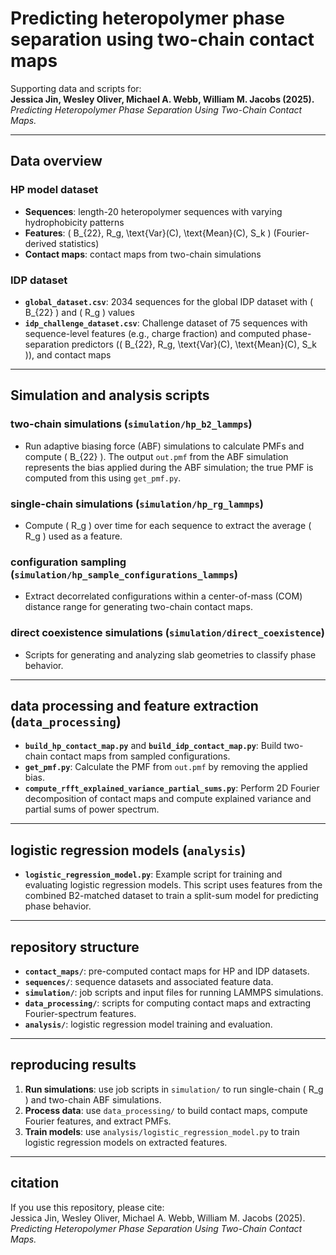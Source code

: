 
# Predicting heteropolymer phase separation using two-chain contact maps

Supporting data and scripts for:  
**Jessica Jin, Wesley Oliver, Michael A. Webb, William M. Jacobs (2025).**  
*Predicting Heteropolymer Phase Separation Using Two-Chain Contact Maps.*

---

## Data overview

### HP model dataset
- **Sequences**: length-20 heteropolymer sequences with varying hydrophobicity patterns
- **Features**: \( B_{22}, R_g, \text{Var}(C), \text{Mean}(C), S_k \) (Fourier-derived statistics)
- **Contact maps**: contact maps from two-chain simulations

### IDP dataset
- **`global_dataset.csv`**: 2034 sequences for the global IDP dataset with \( B_{22} \) and \( R_g \) values
- **`idp_challenge_dataset.csv`**: Challenge dataset of 75 sequences with sequence-level features (e.g., charge fraction) and computed phase-separation predictors (\( B_{22}, R_g, \text{Var}(C), \text{Mean}(C), S_k \)), and contact maps
---

## Simulation and analysis scripts

### two-chain simulations (`simulation/hp_b2_lammps`)
- Run adaptive biasing force (ABF) simulations to calculate PMFs and compute \( B_{22} \). The output `out.pmf` from the ABF simulation represents the bias applied during the ABF simulation; the true PMF is computed from this using `get_pmf.py`.

### single-chain simulations (`simulation/hp_rg_lammps`)
- Compute \( R_g \) over time for each sequence to extract the average \( R_g \) used as a feature.

### configuration sampling (`simulation/hp_sample_configurations_lammps`)
- Extract decorrelated configurations within a center-of-mass (COM) distance range for generating two-chain contact maps.

### direct coexistence simulations (`simulation/direct_coexistence`)
- Scripts for generating and analyzing slab geometries to classify phase behavior.

---

## data processing and feature extraction (`data_processing`)
- **`build_hp_contact_map.py`** and **`build_idp_contact_map.py`**: Build two-chain contact maps from sampled configurations.  
- **`get_pmf.py`**: Calculate the PMF from `out.pmf` by removing the applied bias.  
- **`compute_rfft_explained_variance_partial_sums.py`**: Perform 2D Fourier decomposition of contact maps and compute explained variance and partial sums of power spectrum.

---

## logistic regression models (`analysis`)
- **`logistic_regression_model.py`**: Example script for training and evaluating logistic regression models. This script uses features from the combined B2-matched dataset to train a split-sum model for predicting phase behavior.

---

## repository structure
- **`contact_maps/`**: pre-computed contact maps for HP and IDP datasets.  
- **`sequences/`**: sequence datasets and associated feature data.
- **`simulation/`**: job scripts and input files for running LAMMPS simulations.  
- **`data_processing/`**: scripts for computing contact maps and extracting Fourier-spectrum features.
- **`analysis/`**: logistic regression model training and evaluation.

---

## reproducing results

1. **Run simulations**: use job scripts in `simulation/` to run single-chain \( R_g \) and two-chain ABF simulations.  
2. **Process data**: use `data_processing/` to build contact maps, compute Fourier features, and extract PMFs.  
3. **Train models**: use `analysis/logistic_regression_model.py` to train logistic regression models on extracted features.

---

## citation

If you use this repository, please cite:  
Jessica Jin, Wesley Oliver, Michael A. Webb, William M. Jacobs (2025).  
*Predicting Heteropolymer Phase Separation Using Two-Chain Contact Maps.*
